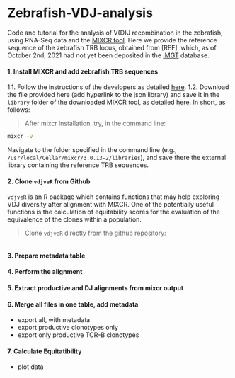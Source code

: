 # Zebrafish-VDJ-analysis

Code and tutorial for the analysis of V(D)J recombination in the zebrafish, using RNA-Seq data and the [MIXCR tool](https://mixcr.readthedocs.io/en/develop/). Here we provide the reference sequence of the zebrafish TRB locus, obtained from [REF], which, as of October 2nd, 2021 had not yet been deposited in the [IMGT](http://www.imgt.org/IMGTrepertoire/LocusGenes/locusdesc/zebrafish/TRD/Danrer_TRDdesc.html) database.  

#### 1. Install MIXCR and add zebrafish TRB sequences  

1.1. Follow the instructions of the developers as detailed [here](https://mixcr.readthedocs.io/en/develop/install.html).
1.2. Download the file provided here (add hyperlink to the json library) and save it in the `library` folder of the downloaded MIXCR tool, as detailed [here](https://mixcr.readthedocs.io/en/develop/importSegments.html#ref-importsegments). In short, as follows:  
>After mixcr installation, try, in the command line:
```sh
mixcr -v
```
Navigate to the folder specified in the command line (e.g., `/usr/local/Cellar/mixcr/3.0.13-2/libraries`), and save there the external library containing the reference TRB sequences.


#### 2. Clone `vdjveR` from Github  
`vdjveR` is an R package which contains functions that may help exploring VDJ diversity after alignment with MIXCR. One of the potentially useful functions is the calculation of equitability scores for the evaluation of the equivalence of the clones within a population.
> Clone `vdjveR` directly from the github repository:
```sh
```


#### 3. Prepare metadata table

#### 4. Perform the alignment  

#### 5. Extract productive and DJ alignments from mixcr output

#### 6. Merge all files in one table, add metadata
- export all, with metadata
- export productive clonotypes only
- export only productive TCR-B clonotypes

#### 7. Calculate Equitatibility
- plot data
